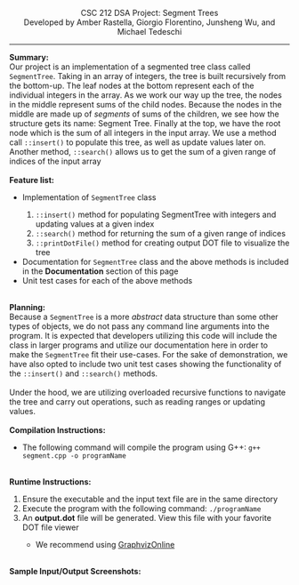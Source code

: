 <p align="center">CSC 212 DSA Project: Segment Trees<br>Developed by Amber Rastella, Giorgio Florentino, Junsheng Wu, and Michael Tedeschi<hr></p>

<b>Summary:</b><br>
Our project is an implementation of a segmented tree class called <code>SegmentTree</code>. Taking in an array of integers, the tree is built recursively from the bottom-up. The leaf nodes at the bottom represent each of the individual integers in the array. As we work our way up the tree, the nodes in the middle represent sums of the child nodes. Because the nodes in the middle are made up of <i>segments</i> of sums of the children, we see how the structure gets its name: Segment Tree. Finally at the top, we have the root node which is the sum of all integers in the input array. We use a method call <code>::insert()</code> to populate this tree, as well as update values later on. Another method, <code>::search()</code> allows us to get the sum of a given range of indices of the input array
<br><br>
<b>Feature list:</b>
<ul>
  <li>Implementation of <code>SegmentTree</code> class</li>
  <ol>
    <li><code>::insert()</code> method for populating SegmentTree with integers and updating values at a given index</li>
    <li><code>::search()</code> method for returning the sum of a given range of indices</li>
    <li><code>::printDotFile()</code> method for creating output DOT file to visualize the tree</li>
  </ol>
  <li>Documentation for <code>SegmentTree</code> class and the above methods is included in the <b>Documentation</b> section of this page</li>
  <li>Unit test cases for each of the above methods</li>
</ul>
<br>
<b>Planning:</b><br>
Because a <code>SegmentTree</code> is a more <i>abstract</i> data structure than some other types of objects, we do not pass any command line arguments into the program. It is expected that developers utilizing this code will include the class in larger programs and utilize our documentation here in order to make the <code>SegmentTree</code> fit their use-cases. For the sake of demonstration, we have also opted to include two unit test cases showing the functionality of the <code>::insert()</code> and <code>::search()</code> methods.<br><br>Under the hood, we are utilizing overloaded recursive functions to navigate the tree and carry out operations, such as reading ranges or updating values.
 <br><br>
 <b>Compilation Instructions:</b>
 <ul><li>The following command will compile the program using G++: <code>g++ segment.cpp -o programName</code></li></ul>
 <br>
 <b>Runtime Instructions:</b>
 <ol>
 <li>Ensure the executable and the input text file are in the same directory</li>
  <li>Execute the program with the following command: <code>./programName</code></li>

  <li>An <b>output.dot</b> file will be generated. View this file with your favorite DOT file viewer</li>
  <ul>
    <li>We recommend using <a href="https://dreampuf.github.io/GraphvizOnline/">GraphvizOnline</a></li>
  </ul>
 </ol>
 <br>
 <b>Sample Input/Output Screenshots:</b>
 <br>

